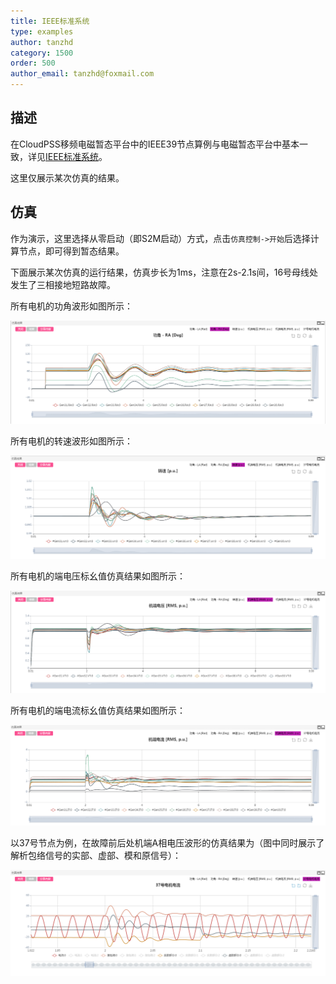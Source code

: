 ```yaml
---
title: IEEE标准系统
type: examples
author: tanzhd
category: 1500
order: 500
author_email: tanzhd@foxmail.com
---
```


## 描述
在CloudPSS移频电磁暂态平台中的IEEE39节点算例与电磁暂态平台中基本一致，详见[IEEE标准系统](IEEE39.html)。

这里仅展示某次仿真的结果。

## 仿真

作为演示，这里选择从零启动（即S2M启动）方式，点击`仿真控制->开始`后选择计算节点，即可得到暂态结果。

下面展示某次仿真的运行结果，仿真步长为1ms，注意在2s-2.1s间，16号母线处发生了三相接地短路故障。

所有电机的功角波形如图所示：

![电机功角](IEEE39SFEMT/RASFEMT.png "电机功角")

所有电机的转速波形如图所示：

![电机转速](IEEE39SFEMT/wrSFEMT.png "电机转速")

所有电机的端电压标幺值仿真结果如图所示：

![电机的端电压标幺值](IEEE39SFEMT/VTSFEMT.png "电机的端电压标幺值")

所有电机的端电流标幺值仿真结果如图所示：

![机端瞬时功率](IEEE39SFEMT/ITSFEMT.png "机端瞬时功率")

以37号节点为例，在故障前后处机端A相电压波形的仿真结果为（图中同时展示了解析包络信号的实部、虚部、模和原信号）：

![机端电压波形](IEEE39SFEMT/Ib37SFEMT.png "机端电压波形")